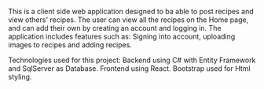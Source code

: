 This is a client side web application designed to ba able to post recipes and view others' recipes. The user can view all the recipes on the Home page, and can add their own by creating an account and logging in.
The application includes features such as: Signing into account, uploading images to recipes and adding recipes.

Technologies used for this project:
Backend using C# with Entity Framework and SqlServer as Database.
Frontend using React.
Bootstrap used for Html styling.
